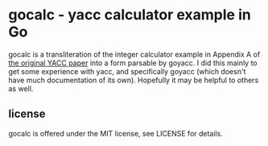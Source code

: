 gocalc - yacc calculator example in Go
======================================

gocalc is a transliteration of the integer calculator example in
Appendix A of [the original YACC
paper](http://dinosaur.compilertools.net/yacc/) into a form parsable
by goyacc.  I did this mainly to get some experience with yacc, and
specifically goyacc (which doesn't have much documentation of its
own).  Hopefully it may be helpful to others as well.

license
-------

gocalc is offered under the MIT license, see LICENSE for details.
